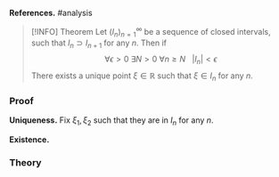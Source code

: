 **References.** #analysis

> [!INFO] Theorem
> Let $(I_n)_{n=1}^\infty$ be a sequence of closed intervals, such that $I_n \supset I_{n+1}$ for any $n$. Then if $$\forall \epsilon > 0 ~\exists N > 0 ~\forall n \geq N~~~ |I_n| < \epsilon$$
> There exists a unique point $\xi \in \mathbb R$ such that $\xi \in I_n$ for any $n$.
> 
> 
> 

### Proof

**Uniqueness.** Fix $\xi_1,\xi_2$ such that they are in $I_n$ for any $n$. 

**Existence.** 

### Theory

